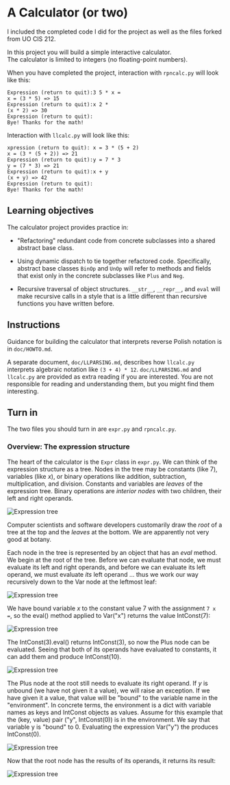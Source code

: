 # A Calculator (or two)

I included the completed code I did for the project as well as the files forked from UO CIS 212.

In this project you will build a simple interactive calculator.  
The calculator is limited to integers (no floating-point numbers).

When you have completed the project, interaction with ```rpncalc.py``` will
look like this: 
```
Expression (return to quit):3 5 * x =
x = (3 * 5) => 15
Expression (return to quit):x 2 *
(x * 2) => 30
Expression (return to quit):
Bye! Thanks for the math!
```

Interaction with ```llcalc.py``` will look like this: 
```
xpression (return to quit): x = 3 * (5 + 2)
x = (3 * (5 + 2)) => 21
Expression (return to quit):y = 7 * 3
y = (7 * 3) => 21
Expression (return to quit):x + y
(x + y) => 42
Expression (return to quit):
Bye! Thanks for the math!
```

## Learning objectives 

The calculator project provides practice in:

* "Refactoring" redundant code from concrete subclasses 
into a shared abstract base class. 

* Using dynamic dispatch to tie together refactored code. 
Specifically, abstract base classes ```BinOp``` and ```UnOp```
will refer to methods 
and fields that exist only in the concrete subclasses
like ```Plus``` and ```Neg```. 

* Recursive traversal of object structures. ```__str__```, 
```__repr__```, and ```eval``` will make recursive calls
in a style that is a little different than recursive 
functions you have written before. 

## Instructions

Guidance for building the calculator that 
 interprets reverse Polish notation is in ```doc/HOWTO.md```.  
 
 A separate document, ```doc/LLPARSING.md```, describes how 
 ```llcalc.py``` interprets algebraic notation like 
 ```(3 + 4) * 12```.  ```doc/LLPARSING.md``` and ```llcalc.py``` 
 are provided as extra reading if you are interested.  You are 
 not responsible for reading and understanding them, but you 
 might find them interesting. 
 
## Turn in
 
 The two files you should turn in are ```expr.py``` and ```rpncalc.py```. 
    

### Overview: The expression structure

The heart of the calculator is the ```Expr``` class in ```expr.py```.
We can think of the expression structure as a tree.  Nodes in the tree
may be constants (like 7), variables (like *x*), or binary operations
like addition, subtraction, multiplication, and division.  Constants
and variables are *leaves* of the expression tree.  Binary operations
are *interior nodes* with two children, their left and right operands. 

![Expression tree](doc/img/expr-eval-0.png)

Computer scientists and software developers customarily draw the
*root* of a tree at the top and the *leaves* at the bottom.  We are
apparently not very good at botany.   


 Each node in the tree is represented by an object that has an *eval* method.  
We begin at the root of the tree. Before we can evaluate that node, we
must evaluate its left and right operands, and before we can evaluate
its left operand, we must evaluate *its* left operand ... thus we work
our way recursively down to the Var node at the leftmost leaf:  

![Expression tree](doc/img/expr-eval-1.png)

We have bound variable *x* to the constant value 7 with the assignment
```7 x =```, so the eval() method applied to Var("x") returns the
value IntConst(7):  

![Expression tree](doc/img/expr-eval-2.png)

The IntConst(3).eval() returns IntConst(3), so now the Plus node can be
evaluated.  Seeing that both of its operands have evaluated to
constants, it can add them and produce IntConst(10).  

![Expression tree](doc/img/expr-eval-3.png)

The Plus node at the root still needs to evaluate its right operand.
If *y* is unbound (we have not given it a value), we will raise 
an exception.  If we have given it a value, that value
will be "bound" to the variable name in the "environment". 
In concrete terms, the environment is a dict with variable 
names as keys and IntConst objects as values.  Assume for 
this example that the (key, value) pair ("y", IntConst(0)) 
is in the environment.  We say that variable y is "bound"
to 0.  Evaluating the expression Var("y") the produces 
IntConst(0). 

![Expression tree](doc/img/expr-eval-6.png)

Now that the root node has the results of its operands, it returns its result: 

 ![Expression tree](doc/img/expr-eval-7.png)
 







